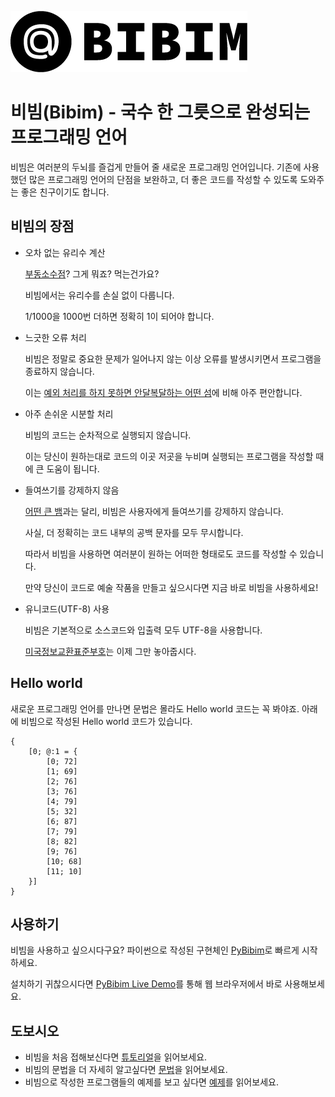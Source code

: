 ![Bibim logo](https://github.com/bibim-lang/bibim-lang.github.io/raw/master/logo.png)

# 비빔(Bibim) - 국수 한 그릇으로 완성되는 프로그래밍 언어
비빔은 여러분의 두뇌를 즐겁게 만들어 줄 새로운 프로그래밍 언어입니다. 기존에 사용했던 많은 프로그래밍 언어의 단점을 보완하고, 더 좋은 코드를 작성할 수 있도록 도와주는 좋은 친구이기도 합니다.

## 비빔의 장점
- 오차 없는 유리수 계산

    [부동소수점](https://ko.wikipedia.org/wiki/%EB%B6%80%EB%8F%99%EC%86%8C%EC%88%98%EC%A0%90)? 그게 뭐죠? 먹는건가요?

    비빔에서는 유리수를 손실 없이 다룹니다.

    1/1000을 1000번 더하면 정확히 1이 되어야 합니다.

- 느긋한 오류 처리

    비빔은 정말로 중요한 문제가 일어나지 않는 이상 오류를 발생시키면서 프로그램을 종료하지 않습니다.

    이는 [예외 처리를 하지 못하면 안달복달하는 어떤 섬](https://ko.wikipedia.org/wiki/%EC%9E%90%EC%99%80_%EC%84%AC)에 비해 아주 편안합니다.

- 아주 손쉬운 시분할 처리

    비빔의 코드는 순차적으로 실행되지 않습니다.

    이는 당신이 원하는대로 코드의 이곳 저곳을 누비며 실행되는 프로그램을 작성할 때에 큰 도움이 됩니다.

- 들여쓰기를 강제하지 않음

    [어떤 큰 뱀](https://ko.wikipedia.org/wiki/%ED%94%BC%ED%86%A4)과는 달리, 비빔은 사용자에게 들여쓰기를 강제하지 않습니다.

    사실, 더 정확히는 코드 내부의 공백 문자를 모두 무시합니다.

    따라서 비빔을 사용하면 여러분이 원하는 어떠한 형태로도 코드를 작성할 수 있습니다.

    만약 당신이 코드로 예술 작품을 만들고 싶으시다면 지금 바로 비빔을 사용하세요!

- 유니코드(UTF-8) 사용

    비빔은 기본적으로 소스코드와 입출력 모두 UTF-8을 사용합니다.

    [미국정보교환표준부호](https://ko.wikipedia.org/wiki/%EB%AF%B8%EA%B5%AD%EC%A0%95%EB%B3%B4%EA%B5%90%ED%99%98%ED%91%9C%EC%A4%80%EB%B6%80%ED%98%B8)는 이제 그만 놓아줍시다.

## Hello world
새로운 프로그래밍 언어를 만나면 문법은 몰라도 Hello world 코드는 꼭 봐야죠. 아래에 비빔으로 작성된 Hello world 코드가 있습니다.

```
{
    [0; @:1 = {
        [0; 72]
        [1; 69]
        [2; 76]
        [3; 76]
        [4; 79]
        [5; 32]
        [6; 87]
        [7; 79]
        [8; 82]
        [9; 76]
        [10; 68]
        [11; 10]
    }]
}
```

## 사용하기
비빔을 사용하고 싶으시다구요? 파이썬으로 작성된 구현체인 [PyBibim](https://github.com/bibim-lang/pybibim)로 빠르게 시작하세요.

설치하기 귀찮으시다면 [PyBibim Live Demo](http://pybibim.update.sh/)를 통해 웹 브라우저에서 바로 사용해보세요.

## 도보시오
- 비빔을 처음 접해보신다면 [튜토리얼](https://github.com/bibim-lang/bibim-lang.github.io/blob/master/tutorial.md)을 읽어보세요.
- 비빔의 문법을 더 자세히 알고싶다면 [문법](https://github.com/bibim-lang/bibim-lang.github.io/blob/master/grammars.md)을 읽어보세요.
- 비빔으로 작성한 프로그램들의 예제를 보고 싶다면 [예제](https://github.com/bibim-lang/bibim-lang.github.io/blob/master/examples.md)를 읽어보세요.
